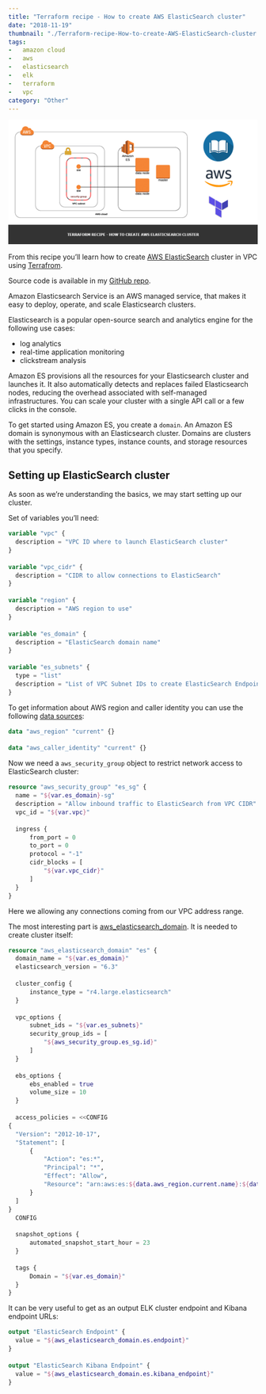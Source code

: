 ```yaml
---
title: "Terraform recipe - How to create AWS ElasticSearch cluster"
date: "2018-11-19"
thumbnail: "./Terraform-recipe-How-to-create-AWS-ElasticSearch-cluster.png"
tags:
-   amazon cloud
-   aws
-   elasticsearch
-   elk
-   terraform
-   vpc
category: "Other"
---
```


![Terraform recipe - How to create AWS ElasticSearch cluster](Terraform-recipe-How-to-create-AWS-ElasticSearch-cluster.png)

From this recipe you’ll learn how to create [AWS ElasticSearch](https://aws.amazon.com/elasticsearch-service/) cluster in VPC using [Terrafrom](https://www.terraform.io/). 

Source code is available in my [GitHub repo](https://github.com/andreivmaksimov/terraform-recipe-how-to-create-aws-elasticsearch-cluster).

Amazon Elasticsearch Service is an AWS managed service, that makes it easy to deploy, operate, and scale Elasticsearch clusters.

Elasticsearch is a popular open-source search and analytics engine for the following use cases:

*   log analytics
*   real-time application monitoring
*   clickstream analysis

Amazon ES provisions all the resources for your Elasticsearch cluster and launches it. It also automatically detects and replaces failed Elasticsearch nodes, reducing the overhead associated with self-managed infrastructures. You can scale your cluster with a single API call or a few clicks in the console.

To get started using Amazon ES, you create a `domain`. An Amazon ES domain is synonymous with an Elasticsearch cluster. Domains are clusters with the settings, instance types, instance counts, and storage resources that you specify.

## Setting up ElasticSearch cluster

As soon as we’re understanding the basics, we may start setting up our cluster.

Set of variables you’ll need:

```terraform
variable "vpc" {
  description = "VPC ID where to launch ElasticSearch cluster"
}

variable "vpc_cidr" {
  description = "CIDR to allow connections to ElasticSearch"
}

variable "region" {
  description = "AWS region to use"
}

variable "es_domain" {
  description = "ElasticSearch domain name"
}

variable "es_subnets" {
  type = "list"
  description = "List of VPC Subnet IDs to create ElasticSearch Endpoints in"
}
```

To get information about AWS region and caller identity you can use the following [data sources](https://www.terraform.io/docs/configuration/data-sources.html):

```terraform
data "aws_region" "current" {}

data "aws_caller_identity" "current" {}
```

Now we need a `aws_security_group` object to restrict network access to ElasticSearch cluster:

```terraform
resource "aws_security_group" "es_sg" {
  name = "${var.es_domain}-sg"
  description = "Allow inbound traffic to ElasticSearch from VPC CIDR"
  vpc_id = "${var.vpc}"

  ingress {
      from_port = 0
      to_port = 0
      protocol = "-1"
      cidr_blocks = [
          "${var.vpc_cidr}"
      ]
  }
}
```

Here we allowing any connections coming from our VPC address range.

The most interesting part is [aws\_elasticsearch\_domain](https://www.terraform.io/docs/providers/aws/r/elasticsearch_domain.html). It is needed to create cluster itself:

```terraform
resource "aws_elasticsearch_domain" "es" {
  domain_name = "${var.es_domain}"
  elasticsearch_version = "6.3"

  cluster_config {
      instance_type = "r4.large.elasticsearch"
  }

  vpc_options {
      subnet_ids = "${var.es_subnets}"
      security_group_ids = [
          "${aws_security_group.es_sg.id}"
      ]
  }

  ebs_options {
      ebs_enabled = true
      volume_size = 10
  }

  access_policies = <<CONFIG
{
  "Version": "2012-10-17",
  "Statement": [
      {
          "Action": "es:*",
          "Principal": "*",
          "Effect": "Allow",
          "Resource": "arn:aws:es:${data.aws_region.current.name}:${data.aws_caller_identity.current.account_id}:domain/${var.es_domain}/*"
      }
  ]
}
  CONFIG

  snapshot_options {
      automated_snapshot_start_hour = 23
  }

  tags {
      Domain = "${var.es_domain}"
  }
}
```

It can be very useful to get as an output ELK cluster endpoint and Kibana endpoint URLs:

```terraform
output "ElasticSearch Endpoint" {
  value = "${aws_elasticsearch_domain.es.endpoint}"
}

output "ElasticSearch Kibana Endpoint" {
  value = "${aws_elasticsearch_domain.es.kibana_endpoint}"
}
```
